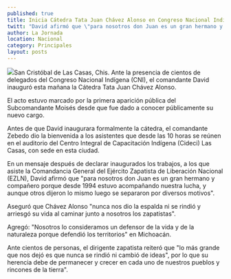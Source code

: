 ```yaml
---
published: true
title: Inicia Cátedra Tata Juan Chávez Alonso en Congreso Nacional Indígena (CNI)
twitt: "David afirmó que \"para nosotros don Juan es un gran hermano y compañero porque desde 1994 estuvo acompañando nuestra lucha, y aunque otros dijeron lo mismo, luego se separaron por diversos motivos\""
author: La Jornada
location: Nacional
category: Principales
layout: posts
---
```


![](http://i.imgur.com/YZyBaK4m.jpg)San Cristóbal de Las Casas, Chis. Ante la presencia de cientos de delegados del Congreso Nacional Indígena (CNI), el comandante David inauguró esta mañana la Cátedra Tata Juan Chávez Alonso.

El acto estuvo  marcado por la primera aparición pública del Subcomandante Moisés desde que fue dado a conocer públicamente su nuevo cargo.

Antes de que David inaugurara formalmente la cátedra, el comandante Zebedo dio la bienvenida a los asistentes que desde las 10 horas se reúnen en el auditorio del Centro Integral de Capacitación Indígena (Cideci) Las Casas, con sede en esta ciudad.

En un mensaje después de declarar inaugurados los trabajos, a los que asiste la Comandancia General del Ejército Zapatista de Liberación Nacional (EZLN), David afirmó que "para nosotros don Juan es un gran hermano y compañero porque desde 1994 estuvo acompañando nuestra lucha, y aunque otros dijeron lo mismo luego se separaron por diversos motivos".

Aseguró que Chávez Alonso "nunca nos dio la espalda ni se rindió y arriesgó su vida al caminar junto a nosotros los zapatistas".

Agregó: "Nosotros lo consideramos un defensor de la vida y de la naturaleza porque defendió los territorios" en Michoacán.

Ante cientos de personas, el dirigente zapatista reiteró que "lo más grande que nos dejó es que nunca se rindió ni cambió de ideas", por lo que su herencia debe de permanecer y crecer en cada uno de nuestros pueblos y rincones de la tierra".
